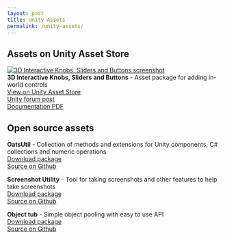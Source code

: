 ```yaml
---
layout: post
title: Unity Assets
permalink: /unity-assets/
---
```

<h2>Assets on Unity Asset Store</h2>
<div class="project">
    <div class="left-col">
    <a target="_blank" href="https://www.assetstore.unity3d.com/#!/content/152321"><img src="{{site.baseurl}}/assets/images/knobs_440.png" alt="3D Interactive Knobs, Sliders and Buttons screenshot"></a>
    </div>
    <div class="right-col">
        <b>3D Interactive Knobs, Sliders and Buttons</b> - Asset package for adding in-world controls<br/>
        <a target="_blank" href="https://www.assetstore.unity3d.com/#!/content/152321">View on Unity Asset Store</a><br/>
        <a target="_blank" href="https://forum.unity.com/threads/released-3d-interactive-knobs-sliders-and-buttons.745949/">Unity forum post</a><br/>
        <a target="_blank" href="{{site.baseurl}}/assets/files/knobs_asset_documentation.pdf">Documentation PDF</a>
    </div>
</div>

<h2>Open source assets</h2>
<b>OatsUtil</b> - Collection of methods and extensions for Unity components, C# collections and numeric operations<br/>
<a href="https://github.com/thomasnakagawa/OatsUtil/raw/master/OatsUtil.unitypackage">Download package</a><br/>
<a target="_blank" href="https://github.com/thomasnakagawa/OatsUtil">Source on Github</a>

<b>Screenshot Utility</b> - Tool for taking screenshots and other features to help take screenshots<br/>
<a href="https://github.com/thomasnakagawa/UnityScreenshotUtility/raw/master/ScreenshotUtility.unitypackage">Download package</a><br/>
<a target="_blank" href="https://github.com/thomasnakagawa/UnityScreenshotUtility">Source on Github</a>

<b>Object tub</b> - Simple object pooling with easy to use API<br/>
<a href="https://github.com/thomasnakagawa/ObjectTub/raw/master/ObjectTub.unitypackage">Download package</a><br/>
<a target="_blank" href="https://github.com/thomasnakagawa/ObjectTub">Source on Github</a>
